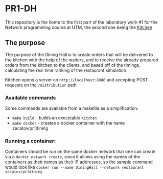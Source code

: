 # PR1-DH

This repository is the home to the first part of the laboratory work \#1 for the Network programming course at UTM, the second one being the [Kitchen](https://github.com/zahatikoff/PR1-KT)

## The purpose
The purpose of the Dining Hall is to create orders that will be delivered to the kitchen with the help of the waiters, and to receive the already prepared orders from the kitchen to the clients, and based off of the timings, calculating the real time ranking of the restaurant simulation.

Kitchen opens a server on `http://localhost:8086` and accepting POST requests on the `/distribution` path 
### Available commands
Some commands are available from a makefile as a simplification:
- `make build` - builds an executable `Kitchen`
- `make docker` - creates a docker container with the name zacatov/pr1dining

### Running a container: 
Containers should be run on the same docker network that one can create via a `docker network create`,
since it allows using the names of the containers as their names as their IP addresses,
so the sample command would look like 
`docker run --name DiningHall --network restaurant zacatov/pr1dining`